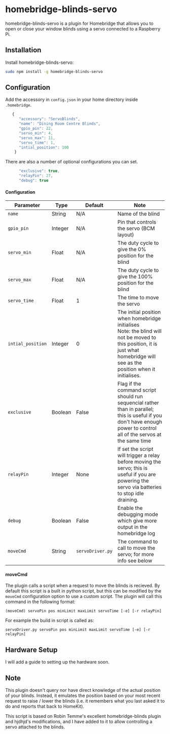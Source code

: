 # homebridge-blinds-servo
homebridge-blinds-servo is a plugin for Homebridge that allows you to open or close your window blinds using a servo connected to a Raspberry Pi.

## Installation
Install homebridge-blinds-servo:

```sh
sudo npm install -g homebridge-blinds-servo
```

## Configuration

Add the accessory in `config.json` in your home directory inside `.homebridge`.

```js
   {
      "accessory": "ServoBlinds",
      "name": "Dining Room Centre Blinds",
      "gpio_pin": 22,
      "servo_min": 4,
      "servo_max": 11,
      "servo_time": 1,
      "intial_position": 100
    }
```
There are also a number of optional configurations you can set.

```js
      "exclusive": true,
      "relayPin": 27,
      "debug": true
```
#### Configuration

| Parameter | Type | Default | Note |
|-----------|------|---------|------|
| `name `	  | String | N/A	| Name of the blind|
| `gpio_pin`| Integer | N/A | Pin that controls the servo (BCM layout) |
| `servo_min` | Float | N/A | The duty cycle to give the 0% position for the blind |
| `servo_max` | Float | N/A | The duty cycle to give the 100% position for the blind |
| `servo_time` | Float | 1 | The time to move the servo |
| `intial_position` | Integer | 0 | The initial position when homebridge initialises<br> Note: the blind will not be moved to this position, it is just what homebridge will see as the position when it initialises. |
| `exclusive` | Boolean | False | Flag if the command script should run sequencial rather than in parallel; this is useful if you don't have enough power to control all of the servos at the same time |
| `relayPin` | Integer | None | If set the script will trigger a relay before moving the servo; this is useful if you are powering the servo via batteries to stop idle draining. |
| `debug` | Boolean | False | Enable the debugging mode which give more output in the homebridge log |
| `moveCmd` | String | `servoDriver.py` | The command to call to move the servo; for more info see below |

#### moveCmd
The plugin calls a script when a request to move the blinds is recieved. By default this script is a built in python script, but this can be modified by the `moveCmd` configuration option to use a custom script. The plugin will call this command in the following format:

`(moveCmd) servoPin pos minLimit maxLimit servoTime [-e] [-r relayPin]`

For example the build in script is called as:

`servoDriver.py servoPin pos minLimit maxLimit servoTime [-e] [-r relayPin]`
## Hardware Setup

I will add a guide to setting up the hardware soon.

## Note
This plugin doesn't query nor have direct knowledge of the actual position of your blinds. Instead, it emulates the position based on your most recent request to raise / lower the blinds (i.e. it remembers what you last asked it to do and reports that back to HomeKit).

This script is based on Robin Temme's excellent homebridge-blinds plugin and hjdhjd's modifications, and I have added to it to allow controlling a servo attached to the blinds.
